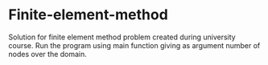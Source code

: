 # Finite-element-method
Solution for finite element method problem created during university course. Run the program using main function giving as argument number of nodes over the domain.
